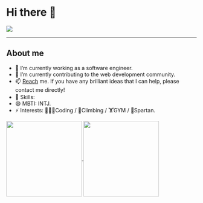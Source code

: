 # Hi there 👋

<img src="https://media0.giphy.com/media/UtnxCnjWAOL1J6TNUR/giphy.gif?cid=ecf05e47kebot2ctkzlq2nxsebwrlzvvi6p2e27bfya0u5tu&ep=v1_gifs_related&rid=giphy.gif&ct=g" />

---

## About me

- 🔭 I’m currently working as a software engineer.
- 🌱 I’m currently contributing to the web development community.
- 📫 [Reach](mailto://jackey.dou@gmail.com) me. If you have any brilliant ideas that I can help, please contact me directly!
- 👑 Skills:  <img height="16" width="16" src="https://cdn.simpleicons.org/javascript" /><img height="16" width="16" src="https://cdn.simpleicons.org/typescript" /><img height="16" width="16" src="https://cdn.simpleicons.org/react" /><img height="16" width="16" src="https://cdn.simpleicons.org/webpack" /><img height="16" width="16" src="https://cdn.simpleicons.org/esbuild" /><img height="16" width="16" src="https://cdn.simpleicons.org/solid" /><img height="16" width="16" src="https://cdn.simpleicons.org/rust" /><img height="16" width="16" src="https://cdn.simpleicons.org/nodedotjs" /><img height="16" width="16" src="https://cdn.simpleicons.org/visualstudiocode" />
- 😄 MBTI: INTJ.
- ⚡ Interests: 👨🏻‍💻Coding / 🧗Climbing / 🏋️GYM / 🏅Spartan.

<a href="https://github.com/jackeydou">
  <img height=200 align="center" src="https://github-readme-stats.vercel.app/api?username=jackeydou" />
</a>
<a href="https://github.com/jackeydou">
  <img height=200 align="center" src="https://github-readme-stats.vercel.app/api/top-langs?username=jackeydou&layout=compact&langs_count=8&card_width=320" />
</a>

